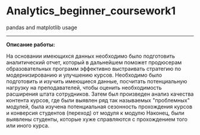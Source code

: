 # Analytics_beginner_coursework1
pandas and matplotlib usage
***
**Описание работы:**

На основании имеющихся данных необходимо было подготовить аналитический отчет, который в дальнейшем поможет продюсерам образовательных программ эффективно выстраивать стратегию по модернизированию и улучшению курсов. Необходимо было подготовить и изучить имеющиеся данные,  посчитать потенциальную нагрузку на преподавателей, чтобы оценить необходимость расширения штата сотрудников. Затем был произведен анализ качества контента курсов, где были выявлен ряд так называемых "проблемных" модулей, была изучена потенциальная сезонность прохождения курсов и конверсия студентов (переход) от модуля к модулю  Наконец, были выявлены студенты, которые хуже справляются с прохождением того или иного курса.
<br><br>
